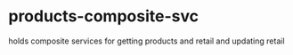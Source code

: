 # products-composite-svc
holds composite services for getting products and retail and updating retail
